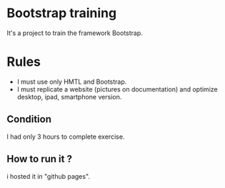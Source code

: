 # Bootstrap training

It's a project to train the framework Bootstrap.

# Rules

- I must use only HMTL and Bootstrap.
- I must replicate a website (pictures on documentation) and optimize desktop, ipad, smartphone version.

## Condition

I had only 3 hours to complete exercise.

## How to run it ?
i hosted it in "github pages".
